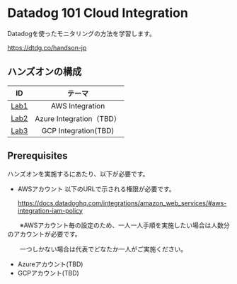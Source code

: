 # Datadog 101 Cloud Integration

Datadogを使ったモニタリングの方法を学習します。

https://dtdg.co/handson-jp

## ハンズオンの構成

|ID | テーマ |
| :---: | :---: |
| [Lab1](Lab1) | AWS Integration |
| [Lab2](Lab2) | Azure Integration（TBD）|
| [Lab3](Lab3) | GCP Integration(TBD)|

## Prerequisites
ハンズオンを実施するにあたり、以下が必要です。

- AWSアカウント
  以下のURLで示される権限が必要です。
  
  https://docs.datadoghq.com/integrations/amazon_web_services/#aws-integration-iam-policy

　　※AWSアカウント毎の設定のため、一人一人手順を実施したい場合は人数分のアカウントが必要です。
  
  　　一つしかない場合は代表でどなたか一人がご実施ください。

- Azureアカウント(TBD)
- GCPアカウント(TBD)
